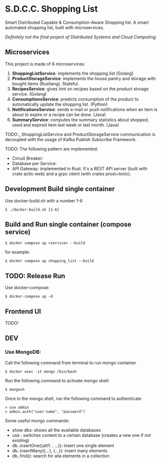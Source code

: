 # S.D.C.C. Shopping List
Smart Distributed Capable & Consumption-Aware Shopping list. 
A smart automated shopping list, built with microservices.

_Definitely not the final project of Distributed Systems and Cloud Computing._
## Microservices
This project is made of 6 microservices:

1. **ShoppingListService**: implements the shopping list (Golang)
2. **ProductStorageService**: implements the house pantry and storage with bought items (Rustlang). Stateful.
3. **RecipesService**: gives hint on recipes based on the product storage service. (Golang)
4. **ConsumptionsService**: predicts consumption of the product to automatically update the shopping list. (Python)
5. **NotificationsService**: sends e-mail or push notifications when an item is about to expire or a recipe can be done. (Java)
6. **SummaryService**: computes the summary statistics about shopped, used and expired item last week or last month. (Java)

TODO:_ ShoppingListService and ProductStorageService communication is decoupled with the usage of Kafka Publish Subscribe Framework.

TODO: The following pattern are implemented:

- Circuit Breaker:
- Database per Service:
- API Gateway: implemented in Rust. It's a REST API server (built with crate actix-web) and a grpc client (with crates prost+tonic). 

## Development Build single container

Use docker-build.sh with a number 1-6

```console
$ ./docker-build.sh [1-6]
```
## Build and Run single container (compose service)

```console
$ docker compose up <service> --build
```
for example:
```console
$ docker compose up shopping_list --build
```

## TODO: Release Run

Use docker-compose:

```console
$ docker-compose up -d
```

## Frontend UI

TODO!

## DEV
### Use MongoDB:
Call the following command from terminal to run mongo container
```console
$ docker exec -it mongo /bin/bash
```
Run the following command to activate mongo shell:
```console
$ mongosh
```
Once in the mongo shell, run the following command to authenticate
```console
> use admin
> admin.auth("user-name", "password")
```

Some useful mongo commands:
- show dbs: shows all the available databases
- use <dbs-name>: switches context to a certain database (creates a new one if not existing)
- db.<collection-name>.insertOne({att1: <attr1>, ...}): insert one single element
- db.<collection-name>.insertMany({...}, {...}): insert many elements
- db.<collection-name>.find(): search for alla elements in a collection
